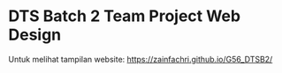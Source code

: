 # DTS Batch 2 Team Project Web Design
Untuk melihat tampilan website: https://zainfachri.github.io/G56_DTSB2/
